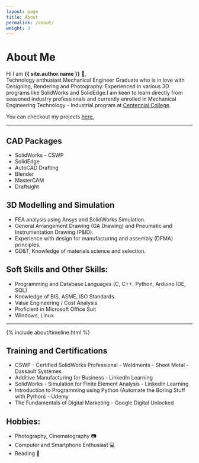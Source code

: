 ```yaml
---
layout: page
title: About
permalink: /about/
weight: 3
---
```


# **About Me**

Hi I am **{{ site.author.name }}** :wave:,<br>
Technology enthusiast Mechanical Engineer Graduate who is in love with Designing, Rendering and Photography. Experienced in various 3D programs like SolidWorks and SolidEdge.I am keen to learn directly from seasoned industry professionals and currently enrolled in Mechanical Engineering Technology - Industrial program at [Centennial College](https://www.centennialcollege.ca/).

 You can checkout my projects [here.](../projects/)

***

## CAD Packages
-   SolidWorks - CSWP
-   SolidEdge
-   AutoCAD Drafting
-   Blender
-   MasterCAM
-   Draftsight

## 3D Modelling and Simulation
-   FEA analysis using Ansys and SolidWorks Simulation.
-   General Arrangement Drawing (GA Drawing) and Pneumatic and Instrumentation Drawing (P&ID).
-   Experience with design for manufacturing and assembly (DFMA) principles.
-   GD&T, Knowledge of materials science and selection.

## Soft Skills and Other Skills: 
-  Programming and Database Languages (C, C++, Python, Arduino IDE, SQL) 
-  Knowledge of BIS, ASME, ISO Standards.
-  Value Engineering / Cost Analysis
-  Proficient in  Microsoft Office Suit
-  Windows, Linux 

***

<div class="row">
{% include about/timeline.html %}
</div>

## Training and Certifications
-  CSWP - Certified SolidWorks Professional - Weldments - Sheet Metal - Dassault Systèmes <br>
-  Additive Manufacturing for Business - LinkedIn Learning <br>
-  SolidWorks - Simulation for Finite Element Analysis - LinkedIn Learning <br>
-  Introduction to Programming using Python (Automate the Boring Stuff with Python) - Udemy <br>
-  The Fundamentals of Digital Marketing - Google Digital Unlocked <br>


## Hobbies:
- Photography, Cinematography :camera:
- Computer and Smartphone Enthusiast :computer:
- Reading :book:

<!-- TRIAL CODE HERE  -->
